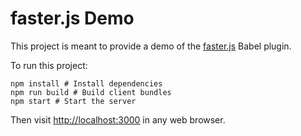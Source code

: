 # faster.js Demo

This project is meant to provide a demo of the [faster.js](https://github.com/vzhou842/faster.js) Babel plugin.

To run this project:

```shell
npm install # Install dependencies
npm run build # Build client bundles
npm start # Start the server
```

Then visit [http://localhost:3000](http://localhost:3000) in any web browser.
